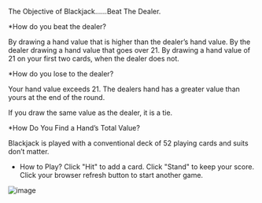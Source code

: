 
The Objective of Blackjack......Beat The Dealer. 

*How do you beat the dealer?

  By drawing a hand value that is higher than the dealer’s hand value.
  By the dealer drawing a hand value that goes over 21.
  By drawing a hand value of 21 on your first two cards, when the dealer does not.

*How do you lose to the dealer? 

  Your hand value exceeds 21.
  The dealers hand has a greater value than yours at the end of the round.

  If you draw the same value as the dealer, it is a tie.

*How Do You Find a Hand’s Total Value?

  Blackjack is played with a conventional deck of 52 playing cards and suits don’t matter.

* How to Play?
    Click "Hit" to add a card.
    Click "Stand" to keep your score.
    Click your browser refresh button to start another game.
    
![image](https://user-images.githubusercontent.com/105758399/201201383-daa7f173-c056-406b-8ac7-a347c5e2a8e3.png)
